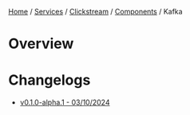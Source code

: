 <p>
    <a href="/docs/index.md">Home</a> /
    <a href="/docs/services/index.md">Services</a> /
    <a href="/docs/services/clickstream/index.md">Clickstream</a> /
    <a href="/services/clickstream/docs/index.md">Components</a> /
    <span>Kafka</span>
</p>


# Overview

# Changelogs
- [v0.1.0-alpha.1 - 03/10/2024](/services/clickstream/src/kafka/CHANGELOG.md#v010-alpha1---03102024)
